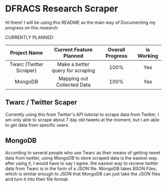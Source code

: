# DFRACS Research Scraper # 

Hi there! I will be using this README as the main way of Documenting my progress on this research

CURRENTLY PLANNED:

|      Project Name      |        Current Feature Planned            | Overall Progress| is Working|
|:----------------------:|:------------------------------------:|:-------:|:-------:|
|Twarc (Twitter Scraper) | Make a better query for scraping     |   100%  |  Yes |
|        MongoDB         | Mapping out Collected Data |   100%  | Yes |



## Twarc / Twitter Scaper

Currently using this from Twitter's API tutorial to scrape data from Twitter, I am only able to scrape about 7 day old tweets at the
moment, but I am able to get data from specific users.
 

## MongoDB

According to several people who use Twarc as their means of getting tweet data from twitter, using MongoDB to store scraped data is
the easiest way. after using it, I would have to say I agree. the easiest way to recieve twitter data from Twarc is in the form of 
a JSON file. MongoDB takes BSON Files, which is similar enough to JSON that MongoDB can just take the JSON files and turn it into
their file format. 



